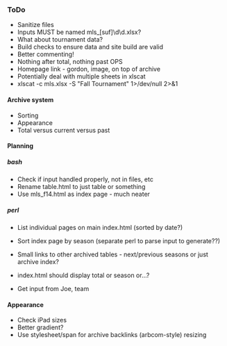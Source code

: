 ### ToDo
- Sanitize files
- Inputs MUST be named mls_[suf]\d\d.xlsx?
- What about tournament data?
- Build checks to ensure data and site build are valid
- Better commenting!
- Nothing after total, nothing past OPS
- Homepage link - gordon, image, on top of archive
- Potentially deal with multiple sheets in xlscat
- xlscat -c mls.xlsx -S "Fall Tournament" 1>/dev/null 2>&1
#### Archive system
- Sorting
- Appearance
- Total versus current versus past

#### Planning
##### bash
- Check if input handled properly, not in files, etc
- Rename table.html to just table or something
- Use mls_f14.html as index page - much neater
##### perl
- List individual pages on main index.html (sorted by date?)
- Sort index page by season (separate perl to parse input to generate??)
- Small links to other archived tables - next/previous seasons or just archive index?

- index.html should display total or season or...?
- Get input from Joe, team


#### Appearance
- Check iPad sizes
- Better gradient?
- Use stylesheet/span for archive backlinks (arbcom-style) resizing
